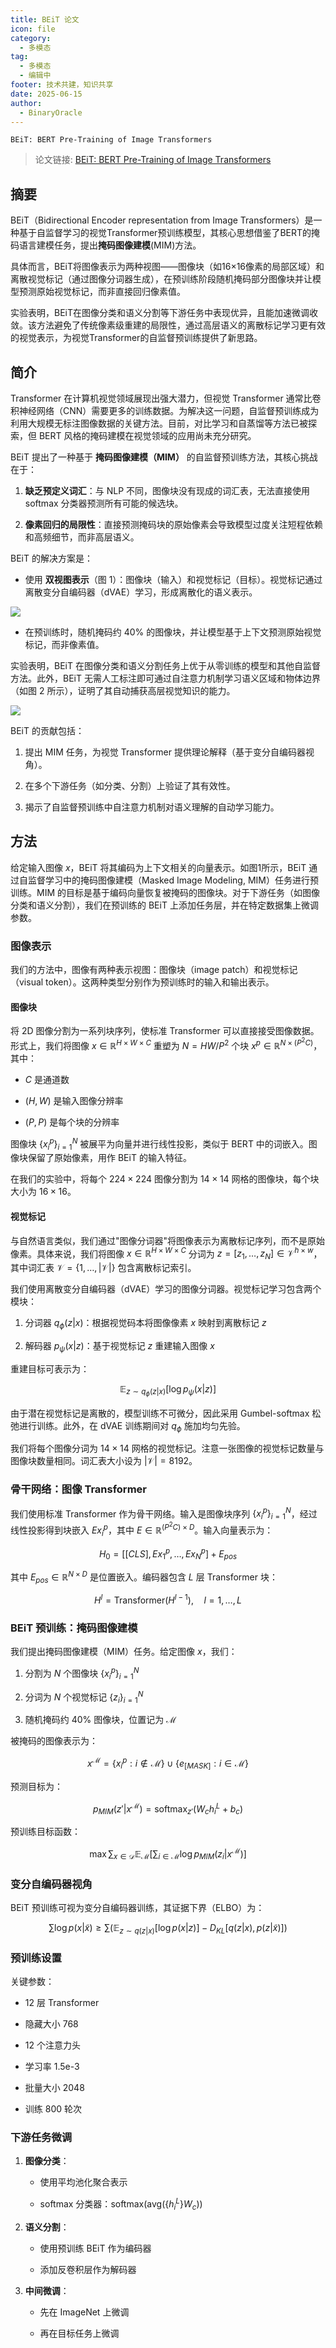 ```yaml
---
title: BEiT 论文
icon: file
category:
  - 多模态
tag:
  - 多模态
  - 编辑中
footer: 技术共建，知识共享
date: 2025-06-15
author:
  - BinaryOracle
---
```


`BEiT: BERT Pre-Training of Image Transformers` 

<!-- more -->

> 论文链接: [BEiT: BERT Pre-Training of Image Transformers](https://arxiv.org/abs/2106.08254)

## 摘要

BEiT（Bidirectional Encoder representation from Image Transformers）是一种基于自监督学习的视觉Transformer预训练模型，其核心思想借鉴了BERT的掩码语言建模任务，提出**掩码图像建模**(MIM)方法。

具体而言，BEiT将图像表示为两种视图——图像块（如16×16像素的局部区域）和离散视觉标记（通过图像分词器生成），在预训练阶段随机掩码部分图像块并让模型预测原始视觉标记，而非直接回归像素值。

实验表明，BEiT在图像分类和语义分割等下游任务中表现优异，且能加速微调收敛。该方法避免了传统像素级重建的局限性，通过高层语义的离散标记学习更有效的视觉表示，为视觉Transformer的自监督预训练提供了新思路。

## 简介

Transformer 在计算机视觉领域展现出强大潜力，但视觉 Transformer 通常比卷积神经网络（CNN）需要更多的训练数据。为解决这一问题，自监督预训练成为利用大规模无标注图像数据的关键方法。目前，对比学习和自蒸馏等方法已被探索，但 BERT 风格的掩码建模在视觉领域的应用尚未充分研究。  

BEiT 提出了一种基于 **掩码图像建模（MIM）** 的自监督预训练方法，其核心挑战在于：  

1. **缺乏预定义词汇**：与 NLP 不同，图像块没有现成的词汇表，无法直接使用 softmax 分类器预测所有可能的候选块。  

2. **像素回归的局限性**：直接预测掩码块的原始像素会导致模型过度关注短程依赖和高频细节，而非高层语义。  

BEiT 的解决方案是：  

- 使用 **双视图表示**（图 1）：图像块（输入）和视觉标记（目标）。视觉标记通过离散变分自编码器（dVAE）学习，形成离散化的语义表示。  

![](BEiT/1.png)

- 在预训练时，随机掩码约 40% 的图像块，并让模型基于上下文预测原始视觉标记，而非像素值。  

实验表明，BEiT 在图像分类和语义分割任务上优于从零训练的模型和其他自监督方法。此外，BEiT 无需人工标注即可通过自注意力机制学习语义区域和物体边界（如图 2 所示），证明了其自动捕获高层视觉知识的能力。  

![](BEiT/2.png)

BEiT 的贡献包括：  

1. 提出 MIM 任务，为视觉 Transformer 提供理论解释（基于变分自编码器视角）。  

2. 在多个下游任务（如分类、分割）上验证了其有效性。  

3. 揭示了自监督预训练中自注意力机制对语义理解的自动学习能力。

## 方法

给定输入图像 $x$，BEiT 将其编码为上下文相关的向量表示。如图1所示，BEiT 通过自监督学习中的掩码图像建模（Masked Image Modeling, MIM）任务进行预训练。MIM 的目标是基于编码向量恢复被掩码的图像块。对于下游任务（如图像分类和语义分割），我们在预训练的 BEiT 上添加任务层，并在特定数据集上微调参数。

### 图像表示

我们的方法中，图像有两种表示视图：图像块（image patch）和视觉标记（visual token）。这两种类型分别作为预训练时的输入和输出表示。

#### 图像块

将 2D 图像分割为一系列块序列，使标准 Transformer 可以直接接受图像数据。形式上，我们将图像 $x \in \mathbb{R}^{H \times W \times C}$ 重塑为 $N = HW/P^2$ 个块 $x^p \in \mathbb{R}^{N \times (P^2 C)}$，其中：

- $C$ 是通道数

- $(H,W)$ 是输入图像分辨率

- $(P,P)$ 是每个块的分辨率

图像块 $\{x_i^p\}_{i=1}^N$ 被展平为向量并进行线性投影，类似于 BERT 中的词嵌入。图像块保留了原始像素，用作 BEiT 的输入特征。

在我们的实验中，将每个 $224 \times 224$ 图像分割为 $14 \times 14$ 网格的图像块，每个块大小为 $16 \times 16$。

#### 视觉标记

与自然语言类似，我们通过"图像分词器"将图像表示为离散标记序列，而不是原始像素。具体来说，我们将图像 $x \in \mathbb{R}^{H \times W \times C}$ 分词为 $z = [z_1, \ldots, z_N] \in \mathcal{V}^{h \times w}$，其中词汇表 $\mathcal{V} = \{1, \ldots, |\mathcal{V}|\}$ 包含离散标记索引。

我们使用离散变分自编码器（dVAE）学习的图像分词器。视觉标记学习包含两个模块：

1. 分词器 $q_\phi(z|x)$：根据视觉码本将图像像素 $x$ 映射到离散标记 $z$

2. 解码器 $p_\psi(x|z)$：基于视觉标记 $z$ 重建输入图像 $x$

重建目标可表示为：

$$
\mathbb{E}_{z \sim q_\phi(z|x)}[\log p_\psi(x|z)]
$$

由于潜在视觉标记是离散的，模型训练不可微分，因此采用 Gumbel-softmax 松弛进行训练。此外，在 dVAE 训练期间对 $q_\phi$ 施加均匀先验。

我们将每个图像分词为 $14 \times 14$ 网格的视觉标记。注意一张图像的视觉标记数量与图像块数量相同。词汇表大小设为 $|\mathcal{V}| = 8192$。

### 骨干网络：图像 Transformer

我们使用标准 Transformer 作为骨干网络。输入是图像块序列 $\{x_i^p\}_{i=1}^N$，经过线性投影得到块嵌入 $Ex_i^p$，其中 $E \in \mathbb{R}^{(P^2 C) \times D}$。输入向量表示为：

$$
H_0 = [[CLS], Ex_1^p, \ldots, Ex_N^p] + E_{pos}
$$

其中 $E_{pos} \in \mathbb{R}^{N \times D}$ 是位置嵌入。编码器包含 $L$ 层 Transformer 块：

$$
H^l = \text{Transformer}(H^{l-1}), \quad l=1,\ldots,L
$$

### BEiT 预训练：掩码图像建模

我们提出掩码图像建模（MIM）任务。给定图像 $x$，我们：

1. 分割为 $N$ 个图像块 $\{x_i^p\}_{i=1}^N$

2. 分词为 $N$ 个视觉标记 $\{z_i\}_{i=1}^N$

3. 随机掩码约 40% 图像块，位置记为 $\mathcal{M}$

被掩码的图像表示为：

$$
x^\mathcal{M} = \{x_i^p : i \notin \mathcal{M}\} \cup \{e_{[MASK]} : i \in \mathcal{M}\}
$$

预测目标为：

$$
p_{MIM}(z'|x^\mathcal{M}) = \text{softmax}_{z'}(W_c h_i^L + b_c)
$$

预训练目标函数：

$$
\max \sum_{x \in \mathcal{D}} \mathbb{E}_\mathcal{M} \left[ \sum_{i \in \mathcal{M}} \log p_{MIM}(z_i|x^\mathcal{M}) \right]
$$

### 变分自编码器视角

BEiT 预训练可视为变分自编码器训练，其证据下界（ELBO）为：

$$
\sum \log p(x|\tilde{x}) \geq \sum \left( \mathbb{E}_{z \sim q(z|x)}[\log p(x|z)] - D_{KL}[q(z|x), p(z|\tilde{x})] \right)
$$

### 预训练设置

关键参数：

- 12 层 Transformer

- 隐藏大小 768

- 12 个注意力头

- 学习率 1.5e-3

- 批量大小 2048

- 训练 800 轮次

### 下游任务微调

1. **图像分类**：

   - 使用平均池化聚合表示

   - softmax 分类器：$\text{softmax}(\text{avg}(\{h_i^L\}W_c))$

2. **语义分割**：

   - 使用预训练 BEiT 作为编码器

   - 添加反卷积层作为解码器

3. **中间微调**：

   - 先在 ImageNet 上微调

   - 再在目标任务上微调

   